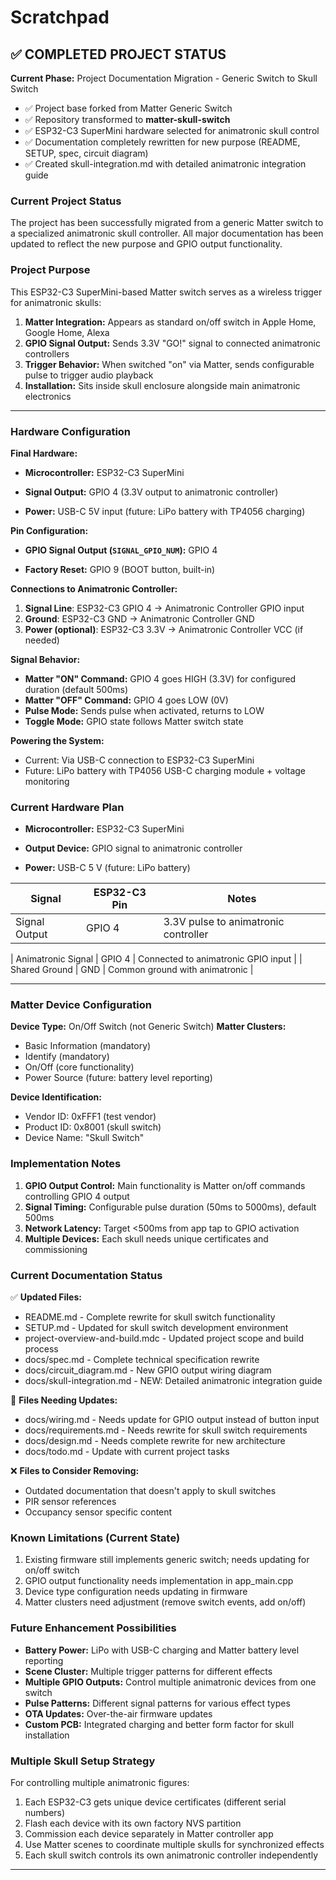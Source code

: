 # Scratchpad

## ✅ COMPLETED PROJECT STATUS

**Current Phase:** Project Documentation Migration - Generic Switch to Skull Switch
- ✅ Project base forked from Matter Generic Switch  
- ✅ Repository transformed to **matter-skull-switch** 
- ✅ ESP32-C3 SuperMini hardware selected for animatronic skull control
- ✅ Documentation completely rewritten for new purpose (README, SETUP, spec, circuit diagram)
- ✅ Created skull-integration.md with detailed animatronic integration guide

### Current Project Status
The project has been successfully migrated from a generic Matter switch to a specialized animatronic skull controller. All major documentation has been updated to reflect the new purpose and GPIO output functionality.

### Project Purpose
This ESP32-C3 SuperMini-based Matter switch serves as a wireless trigger for animatronic skulls:
1. **Matter Integration:** Appears as standard on/off switch in Apple Home, Google Home, Alexa
2. **GPIO Signal Output:** Sends 3.3V "GO!" signal to connected animatronic controllers  
3. **Trigger Behavior:** When switched "on" via Matter, sends configurable pulse to trigger audio playback
4. **Installation:** Sits inside skull enclosure alongside main animatronic electronics

---

### Hardware Configuration

**Final Hardware:**
*   **Microcontroller:** ESP32-C3 SuperMini
*   **Signal Output:** GPIO 4 (3.3V output to animatronic controller)

*   **Power:** USB-C 5V input (future: LiPo battery with TP4056 charging)

**Pin Configuration:**

*   **GPIO Signal Output (`SIGNAL_GPIO_NUM`):** GPIO 4

*   **Factory Reset:** GPIO 9 (BOOT button, built-in)

**Connections to Animatronic Controller:**

1.  **Signal Line**: ESP32-C3 GPIO 4 -> Animatronic Controller GPIO input
2.  **Ground**: ESP32-C3 GND -> Animatronic Controller GND  
3.  **Power (optional)**: ESP32-C3 3.3V -> Animatronic Controller VCC (if needed)

**Signal Behavior:**
*   **Matter "ON" Command:** GPIO 4 goes HIGH (3.3V) for configured duration (default 500ms)
*   **Matter "OFF" Command:** GPIO 4 goes LOW (0V)
*   **Pulse Mode:** Sends pulse when activated, returns to LOW
*   **Toggle Mode:** GPIO state follows Matter switch state

**Powering the System:**
*   Current: Via USB-C connection to ESP32-C3 SuperMini
*   Future: LiPo battery with TP4056 USB-C charging module + voltage monitoring

### Current Hardware Plan

* **Microcontroller:** ESP32-C3 SuperMini
* **Output Device:** GPIO signal to animatronic controller

* **Power:** USB-C 5 V (future: LiPo battery)

| Signal | ESP32-C3 Pin | Notes |
|--------|--------------|-------|
| Signal Output | GPIO 4 | 3.3V pulse to animatronic controller |

| Animatronic Signal | GPIO 4 | Connected to animatronic GPIO input |
| Shared Ground | GND | Common ground with animatronic |

---

### Matter Device Configuration

**Device Type:** On/Off Switch (not Generic Switch)
**Matter Clusters:**
- Basic Information (mandatory)
- Identify (mandatory)  
- On/Off (core functionality)
- Power Source (future: battery level reporting)

**Device Identification:**
- Vendor ID: 0xFFF1 (test vendor)
- Product ID: 0x8001 (skull switch)
- Device Name: "Skull Switch"

### Implementation Notes

1. **GPIO Output Control:** Main functionality is Matter on/off commands controlling GPIO 4 output
2. **Signal Timing:** Configurable pulse duration (50ms to 5000ms), default 500ms
3. **Network Latency:** Target <500ms from app tap to GPIO activation
4. **Multiple Devices:** Each skull needs unique certificates and commissioning

### Current Documentation Status

✅ **Updated Files:**
- README.md - Complete rewrite for skull switch functionality
- SETUP.md - Updated for skull switch development environment 
- project-overview-and-build.mdc - Updated project scope and build process
- docs/spec.md - Complete technical specification rewrite
- docs/circuit_diagram.md - New GPIO output wiring diagram
- docs/skull-integration.md - NEW: Detailed animatronic integration guide

🔄 **Files Needing Updates:**
- docs/wiring.md - Needs update for GPIO output instead of button input
- docs/requirements.md - Needs rewrite for skull switch requirements  
- docs/design.md - Needs complete rewrite for new architecture
- docs/todo.md - Update with current project tasks

❌ **Files to Consider Removing:**
- Outdated documentation that doesn't apply to skull switches
- PIR sensor references
- Occupancy sensor specific content

### Known Limitations (Current State)

1. Existing firmware still implements generic switch; needs updating for on/off switch
2. GPIO output functionality needs implementation in app_main.cpp
3. Device type configuration needs updating in firmware
4. Matter clusters need adjustment (remove switch events, add on/off)

### Future Enhancement Possibilities

* **Battery Power:** LiPo with USB-C charging and Matter battery level reporting
* **Scene Cluster:** Multiple trigger patterns for different effects  
* **Multiple GPIO Outputs:** Control multiple animatronic devices from one switch
* **Pulse Patterns:** Different signal patterns for various effect types
* **OTA Updates:** Over-the-air firmware updates
* **Custom PCB:** Integrated charging and better form factor for skull installation

### Multiple Skull Setup Strategy

For controlling multiple animatronic figures:
1. Each ESP32-C3 gets unique device certificates (different serial numbers)
2. Flash each device with its own factory NVS partition  
3. Commission each device separately in Matter controller app
4. Use Matter scenes to coordinate multiple skulls for synchronized effects
5. Each skull switch controls its own animatronic controller independently

---

